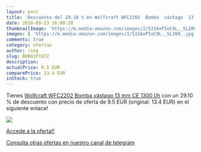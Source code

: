 ```yaml
---
layout: post
title: 'Descuento del 29.10 % en Wolfcraft WFC2202  Bomba  vástago  13 mm'
date: 2020-09-23 16:00:28
thumbnailImage: 'https://m.media-amazon.com/images/I/51SAxPIoC9L._SL200_.jpg'
images: [ 'https://m.media-amazon.com/images/I/51SAxPIoC9L._SL200_.jpg' ]
comments: true
category: ofertas
author: ring
slug: B0001P1972
description:
actualPrice: 9.5 EUR
comparePrice: 13.4 EUR
inStock: true
---
```


Tienes [Wolfcraft WFC2202  Bomba  vástago  13 mm  CE   1300 l/h](https://www.amazon.com/dp/B0001P1972/?tag=redken08-20) con un 29.10 % de descuento con precio de oferta de 9.5 EUR (original: 13.4 EUR) en el siguiente enlace!

[![](https://m.media-amazon.com/images/I/51SAxPIoC9L._SL200_.jpg)](https://www.amazon.com/dp/B0001P1972/?tag=redken08-20)

[Accede a la oferta!!](https://www.amazon.com/dp/B0001P1972/?tag=redken08-20)

[Consulta otras ofertas en nuestro canal de telegram](https://t.me/s/ofertas25)

